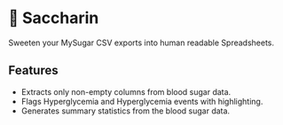 # :candy: Saccharin
Sweeten your MySugar CSV exports into human readable Spreadsheets.

## Features
- Extracts only non-empty columns from blood sugar data.
- Flags Hyperglycemia and Hyperglycemia events with highlighting.
- Generates summary statistics from the blood sugar data.
